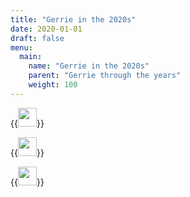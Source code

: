 ```yaml
---
title: "Gerrie in the 2020s"
date: 2020-01-01
draft: false
menu:
  main:
    name: "Gerrie in the 2020s"
    parent: "Gerrie through the years"
    weight: 100
---
```



{{<image width="30em" frame="true" caption="" src="/img/2020s/IMG_2484.jpeg" >}}

{{<image width="30em" frame="true" caption="" src="/img/2020s/IMG_0099.jpeg" >}}

{{<image width="30em" frame="true" caption="" src="/img/2020s/IMG_3063.jpeg" >}}
